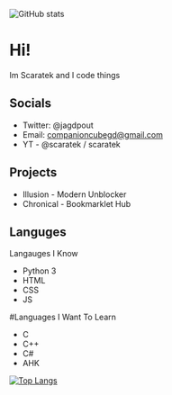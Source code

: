 ![GitHub stats](https://github-readme-stats.vercel.app/api?username=scaratek&show_icons=true&theme=tokyonight)

# Hi!
Im Scaratek and I code things 

## Socials
- Twitter: @jagdpout
- Email: companioncubegd@gmail.com
- YT - @scaratek / scaratek

## Projects
- Illusion - Modern Unblocker
- Chronical - Bookmarklet Hub

## Languges
Langauges I Know
- Python 3
- HTML
- CSS
- JS

#Languages I Want To Learn
- C
- C++
- C#
- AHK

[![Top Langs](https://github-readme-stats.vercel.app/api/top-langs/?username=scaratek&layout=compact)](https://github.com/anuraghazra/github-readme-stats)

